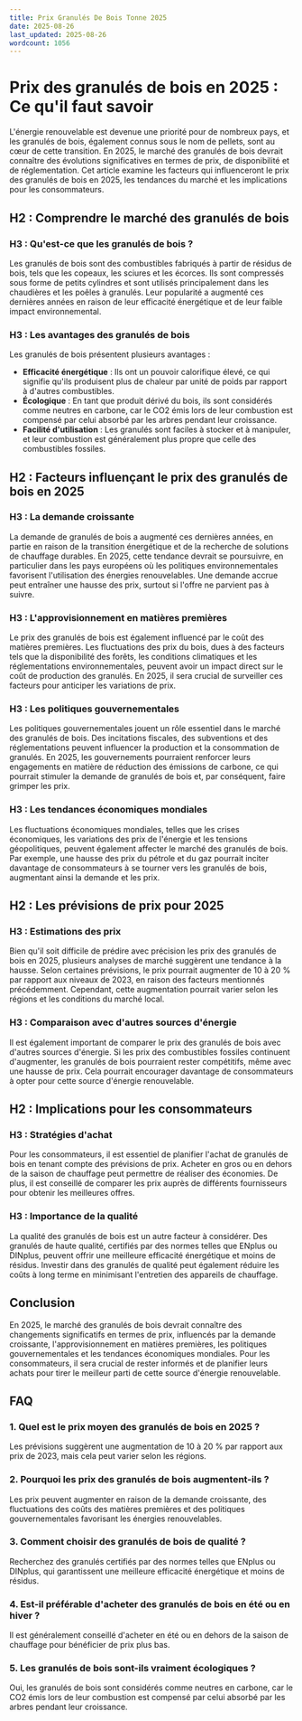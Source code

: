 ```yaml
---
title: Prix Granulés De Bois Tonne 2025
date: 2025-08-26
last_updated: 2025-08-26
wordcount: 1056
---
```


# Prix des granulés de bois en 2025 : Ce qu'il faut savoir

L'énergie renouvelable est devenue une priorité pour de nombreux pays, et les granulés de bois, également connus sous le nom de pellets, sont au cœur de cette transition. En 2025, le marché des granulés de bois devrait connaître des évolutions significatives en termes de prix, de disponibilité et de réglementation. Cet article examine les facteurs qui influenceront le prix des granulés de bois en 2025, les tendances du marché et les implications pour les consommateurs.

## H2 : Comprendre le marché des granulés de bois

### H3 : Qu'est-ce que les granulés de bois ?

Les granulés de bois sont des combustibles fabriqués à partir de résidus de bois, tels que les copeaux, les sciures et les écorces. Ils sont compressés sous forme de petits cylindres et sont utilisés principalement dans les chaudières et les poêles à granulés. Leur popularité a augmenté ces dernières années en raison de leur efficacité énergétique et de leur faible impact environnemental.

### H3 : Les avantages des granulés de bois

Les granulés de bois présentent plusieurs avantages :

- **Efficacité énergétique** : Ils ont un pouvoir calorifique élevé, ce qui signifie qu'ils produisent plus de chaleur par unité de poids par rapport à d'autres combustibles.
- **Écologique** : En tant que produit dérivé du bois, ils sont considérés comme neutres en carbone, car le CO2 émis lors de leur combustion est compensé par celui absorbé par les arbres pendant leur croissance.
- **Facilité d'utilisation** : Les granulés sont faciles à stocker et à manipuler, et leur combustion est généralement plus propre que celle des combustibles fossiles.

## H2 : Facteurs influençant le prix des granulés de bois en 2025

### H3 : La demande croissante

La demande de granulés de bois a augmenté ces dernières années, en partie en raison de la transition énergétique et de la recherche de solutions de chauffage durables. En 2025, cette tendance devrait se poursuivre, en particulier dans les pays européens où les politiques environnementales favorisent l'utilisation des énergies renouvelables. Une demande accrue peut entraîner une hausse des prix, surtout si l'offre ne parvient pas à suivre.

### H3 : L'approvisionnement en matières premières

Le prix des granulés de bois est également influencé par le coût des matières premières. Les fluctuations des prix du bois, dues à des facteurs tels que la disponibilité des forêts, les conditions climatiques et les réglementations environnementales, peuvent avoir un impact direct sur le coût de production des granulés. En 2025, il sera crucial de surveiller ces facteurs pour anticiper les variations de prix.

### H3 : Les politiques gouvernementales

Les politiques gouvernementales jouent un rôle essentiel dans le marché des granulés de bois. Des incitations fiscales, des subventions et des réglementations peuvent influencer la production et la consommation de granulés. En 2025, les gouvernements pourraient renforcer leurs engagements en matière de réduction des émissions de carbone, ce qui pourrait stimuler la demande de granulés de bois et, par conséquent, faire grimper les prix.

### H3 : Les tendances économiques mondiales

Les fluctuations économiques mondiales, telles que les crises économiques, les variations des prix de l'énergie et les tensions géopolitiques, peuvent également affecter le marché des granulés de bois. Par exemple, une hausse des prix du pétrole et du gaz pourrait inciter davantage de consommateurs à se tourner vers les granulés de bois, augmentant ainsi la demande et les prix.

## H2 : Les prévisions de prix pour 2025

### H3 : Estimations des prix

Bien qu'il soit difficile de prédire avec précision les prix des granulés de bois en 2025, plusieurs analyses de marché suggèrent une tendance à la hausse. Selon certaines prévisions, le prix pourrait augmenter de 10 à 20 % par rapport aux niveaux de 2023, en raison des facteurs mentionnés précédemment. Cependant, cette augmentation pourrait varier selon les régions et les conditions du marché local.

### H3 : Comparaison avec d'autres sources d'énergie

Il est également important de comparer le prix des granulés de bois avec d'autres sources d'énergie. Si les prix des combustibles fossiles continuent d'augmenter, les granulés de bois pourraient rester compétitifs, même avec une hausse de prix. Cela pourrait encourager davantage de consommateurs à opter pour cette source d'énergie renouvelable.

## H2 : Implications pour les consommateurs

### H3 : Stratégies d'achat

Pour les consommateurs, il est essentiel de planifier l'achat de granulés de bois en tenant compte des prévisions de prix. Acheter en gros ou en dehors de la saison de chauffage peut permettre de réaliser des économies. De plus, il est conseillé de comparer les prix auprès de différents fournisseurs pour obtenir les meilleures offres.

### H3 : Importance de la qualité

La qualité des granulés de bois est un autre facteur à considérer. Des granulés de haute qualité, certifiés par des normes telles que ENplus ou DINplus, peuvent offrir une meilleure efficacité énergétique et moins de résidus. Investir dans des granulés de qualité peut également réduire les coûts à long terme en minimisant l'entretien des appareils de chauffage.

## Conclusion

En 2025, le marché des granulés de bois devrait connaître des changements significatifs en termes de prix, influencés par la demande croissante, l'approvisionnement en matières premières, les politiques gouvernementales et les tendances économiques mondiales. Pour les consommateurs, il sera crucial de rester informés et de planifier leurs achats pour tirer le meilleur parti de cette source d'énergie renouvelable.

## FAQ

### 1. Quel est le prix moyen des granulés de bois en 2025 ?

Les prévisions suggèrent une augmentation de 10 à 20 % par rapport aux prix de 2023, mais cela peut varier selon les régions.

### 2. Pourquoi les prix des granulés de bois augmentent-ils ?

Les prix peuvent augmenter en raison de la demande croissante, des fluctuations des coûts des matières premières et des politiques gouvernementales favorisant les énergies renouvelables.

### 3. Comment choisir des granulés de bois de qualité ?

Recherchez des granulés certifiés par des normes telles que ENplus ou DINplus, qui garantissent une meilleure efficacité énergétique et moins de résidus.

### 4. Est-il préférable d'acheter des granulés de bois en été ou en hiver ?

Il est généralement conseillé d'acheter en été ou en dehors de la saison de chauffage pour bénéficier de prix plus bas.

### 5. Les granulés de bois sont-ils vraiment écologiques ?

Oui, les granulés de bois sont considérés comme neutres en carbone, car le CO2 émis lors de leur combustion est compensé par celui absorbé par les arbres pendant leur croissance.